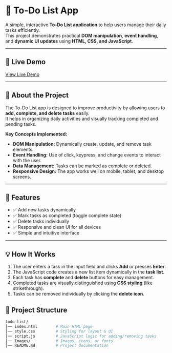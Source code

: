 # 📝 To-Do List App

A simple, interactive **To-Do List application** to help users manage their daily tasks efficiently.  
This project demonstrates practical **DOM manipulation**, **event handling**, and **dynamic UI updates** using **HTML, CSS, and JavaScript**.

---

## 🔗 Live Demo
[View Live Demo]()

---

## 📌 About the Project
The To-Do List app is designed to improve productivity by allowing users to **add, complete, and delete tasks** easily.  
It helps in organizing daily activities and visually tracking completed and pending tasks.

**Key Concepts Implemented:**
- **DOM Manipulation:** Dynamically create, update, and remove task elements.  
- **Event Handling:** Use of click, keypress, and change events to interact with the user.  
- **Data Management:** Tasks can be marked as complete or deleted.  
- **Responsive Design:** The app works well on mobile, tablet, and desktop screens.  

---

## 📌 Features
- ✅ Add new tasks dynamically  
- ✅ Mark tasks as completed (toggle complete state)  
- ✅ Delete tasks individually  
- ✅ Responsive and clean UI for all devices  
- ✅ Simple and intuitive interface  

---

## 💡 How It Works
1. The user enters a task in the input field and clicks **Add** or presses **Enter**.  
2. The JavaScript code creates a new list item dynamically in the **task list**.  
3. Each task has **complete** and **delete** buttons for easy management.  
4. Completed tasks are visually distinguished using **CSS styling** (like strikethrough).  
5. Tasks can be removed individually by clicking the **delete icon**. 

## 📂 Project Structure
```bash
todo-list/
│── index.html        # Main HTML page
│── style.css         # Styling for layout & UI
│── script.js         # JavaScript logic for adding/removing tasks
│── Images/           # Images, icons, or fonts
│── README.md         # Project documentation





